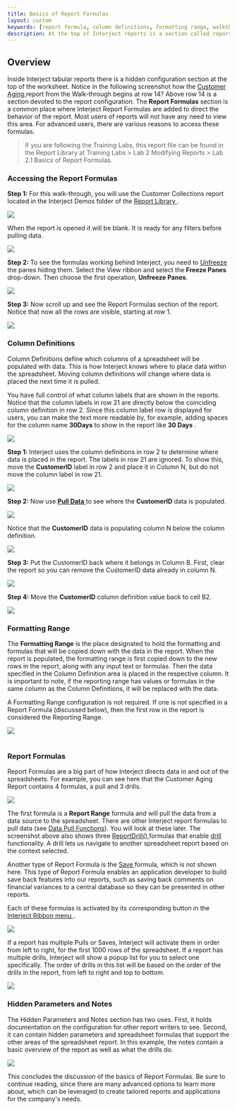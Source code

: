 ```yaml
---
title: Basics of Report Formulas
layout: custom
keywords: [report formula, column definitions, formatting range, walkthrough]
description: At the top of Interject reports is a section called report formulas which handles the behavior of the report.
---
```


##  **Overview**

Inside Interject tabular reports there is a hidden configuration section at the top of the worksheet. Notice in the following screenshot how the [ Customer Aging ](/wAbout/Customer-Aging.html) report from the Walk-through begins at row 14? Above row 14 is a section devoted to the report configuration. The **Report Formulas** section is a common place where Interject Report Formulas are added to direct the behavior of the report. Most users of reports will not have any need to view this area. For advanced users, there are various reasons to access these formulas. 

<blockquote class=lab_info>
  If you are following the Training Labs, this report file can be found in the Report Library at Training Labs > Lab 2 Modifying Reports > Lab 2.1 Basics of Report Formulas.
</blockquote>

###  Accessing the Report Formulas 

**Step 1:** For this walk-through, you will use the Customer Collections report located in the Interject Demos folder of the [ Report Library ](/wAbout/Report-Library-Basics.html). 

![](/images/BasicsReportFormulas/01.png)
<br>

When the report is opened it will be blank. It is ready for any filters before pulling data. 

![](/images/BasicsReportFormulas/02.png)
<br>

**Step 2:** To see the formulas working behind Interject, you need to [ Unfreeze ](/wPortal/INTERJECT-Ribbon-Menu-Items.html#unfreeze) the panes hiding them. Select the View ribbon and select  the **Freeze Panes** drop-down. Then choose the first operation, **Unfreeze Panes**. 

![](/images/BasicsReportFormulas/03.png)
<br>

**Step 3:** Now scroll up and see the Report Formulas section of the report. Notice that now all the rows are visible, starting at row 1. 

![](/images/BasicsReportFormulas/04.png)
<br>

###  Column Definitions 

Column Definitions define which columns of a spreadsheet will be populated with data. This is how Interject knows where to place data within the spreadsheet. Moving column definitions will change where data is placed the next time it is pulled. 

You have full control of what column labels that are shown in the reports. Notice that the column labels in row 21 are directly below the coinciding column definition in row 2. Since this column label row is displayed for users, you can make the text more readable by, for example, adding spaces for the column name **30Days** to show in the report like **30 Days** . 

![](/images/BasicsReportFormulas/05.png)
<br>

**Step 1:** Interject uses the column definitions in row 2 to determine where data is placed in the report. The labels in row 21 are ignored. To show this, move the **CustomerID** label in row 2 and place it in Column N, but do not move the column label in row 21. 

![](/images/BasicsReportFormulas/06.png)
<br>

**Step 2:** Now use [ **Pull Data** ](/wGetStarted/INTERJECT-Ribbon-Menu-Items.html#pull-data)to see where the **CustomerID** data is populated. 

![](/images/BasicsReportFormulas/07.png)
<br>

Notice that the **CustomerID** data is populating column N below the column definition. 

![](/images/BasicsReportFormulas/08.png)
<br>

**Step 3:** Put the CustomerID back where it belongs in Column B. First, clear the report so you can remove the CustomerID data already in column N. 

![](/images/BasicsReportFormulas/09.png)

**Step 4:** Move the **CustomerID** column definition value back to cell B2. 

![](/images/BasicsReportFormulas/10.png)
<br>

###  Formatting Range

The **Formatting Range** is the place designated to hold the formatting and formulas that will be copied down with the data in the report. When the report is populated, the formatting range is first copied down to the new rows in the report, along with any input text or formulas. Then the data specified in the Column Definition area is placed in the respective column. It is important to note, if the reporting range has values or formulas in the same column as the Column Definitions, it will be replaced with the data.

A Formatting Range configuration is not required. If one is not specified in a Report Formula (discussed below), then the first row in the report is considered the Reporting Range. 

![](/images/BasicsReportFormulas/11.png)   
<br>

###  Report Formulas 

Report Formulas are a big part of how Interject directs data in and out of the spreadsheets. For example, you can see here that the Customer Aging Report contains 4 formulas, a pull and 3 drills. 

![](/images/BasicsReportFormulas/12.png)
<br>

The first formula is a **Report Range** formula and will pull the data from a data source to the spreadsheet. There are other Interject report formulas to pull data (see [Data Pull Functions](/wIndex/Data-Functions-Landing.html)). You will look at these later. The screenshot above also shows three [ ReportDrill() ](/wIndex/ReportDrill.html) formulas that enable [ drill ](/wGetStarted/INTERJECT-Ribbon-Menu-Items.html#drill-on-data) functionality. A drill lets us navigate to another spreadsheet report based on the context selected. 

Another type of Report Formula is the [ Save ](/wIndex/ReportSave.html) formula, which is not shown here. This type of Report Formula enables an application developer to build save back features into our reports, such as saving back comments on financial variances to a central database so they can be presented in other reports. 

Each of these formulas is activated by its corresponding button in the [ Interject Ribbon menu ](/wGetStarted/INTERJECT-Ribbon-Menu-Items.html). 

<img class="img-modal" src="/images/BasicsReportFormulas/13.png" onclick="zoom_img(this)" />

If a report has multiple Pulls or Saves, Interject will activate them in order from left to right, for the first 1000 rows of the spreadsheet. If a report has multiple drills, Interject will show a popup list for you to select one specifically. The order of drills in this list will be based on the order of the drills in the report, from left to right and top to bottom. 

<img class="img-modal" src="/images/BasicsReportFormulas/14.png" onclick="zoom_img(this)" />

###  Hidden Parameters and Notes 

The Hidden Parameters and Notes section has two uses. First, it holds documentation on the configuration for other report writers to see. Second, it can contain hidden parameters and spreadsheet formulas that support the other areas of the spreadsheet report. In this example, the notes contain a basic overview of the report as well as what the drills do. 

<img class="img-modal" src="/images/BasicsReportFormulas/15.png" onclick="zoom_img(this)" />

This concludes the discussion of the basics of Report Formulas. Be sure to continue reading, since there are many advanced options to learn more about, which can be leveraged to create tailored reports and applications for the company's needs. 
